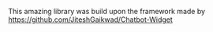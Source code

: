 
This amazing library was build upon the framework made by https://github.com/JiteshGaikwad/Chatbot-Widget
